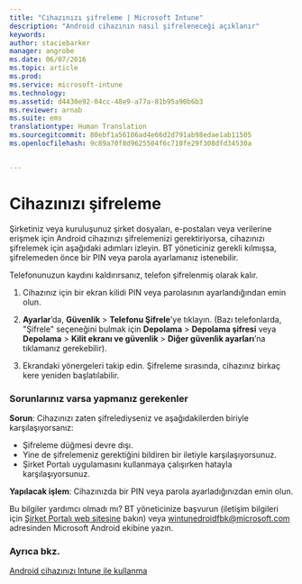 ```yaml
---
title: "Cihazınızı şifreleme | Microsoft Intune"
description: "Android cihazının nasıl şifreleneceği açıklanır"
keywords: 
author: staciebarker
manager: angrobe
ms.date: 06/07/2016
ms.topic: article
ms.prod: 
ms.service: microsoft-intune
ms.technology: 
ms.assetid: d4430e92-04cc-48e9-a77a-81b95a90b6b3
ms.reviewer: arnab
ms.suite: ems
translationtype: Human Translation
ms.sourcegitcommit: 80ebf1a56106ad4e66d2d791ab98edae1ab11505
ms.openlocfilehash: 9c89a70f8d9625504f6c710fe29f308dfd34530a


---
```



# Cihazınızı şifreleme

Şirketiniz veya kuruluşunuz şirket dosyaları, e-postaları veya verilerine erişmek için Android cihazınızı şifrelemenizi gerektiriyorsa, cihazınızı şifrelemek için aşağıdaki adımları izleyin. BT yöneticiniz gerekli kılmışsa, şifrelemeden önce bir PIN veya parola ayarlamanız istenebilir.

Telefonunuzun kaydını kaldırırsanız, telefon şifrelenmiş olarak kalır.

1.  Cihazınız için bir ekran kilidi PIN veya parolasının ayarlandığından emin olun.

2.  **Ayarlar**’da, **Güvenlik** &gt; **Telefonu Şifrele**’ye tıklayın.
    (Bazı telefonlarda, "Şifrele" seçeneğini bulmak için **Depolama** &gt; **Depolama şifresi** veya **Depolama** &gt; **Kilit ekranı ve güvenlik** &gt; **Diğer güvenlik ayarları**’na tıklamanız gerekebilir).

3.  Ekrandaki yönergeleri takip edin. Şifreleme sırasında, cihazınız birkaç kere yeniden başlatılabilir.

### Sorunlarınız varsa yapmanız gerekenler
**Sorun**: Cihazınızı zaten şifrelediyseniz ve aşağıdakilerden biriyle karşılaşıyorsanız:

- Şifreleme düğmesi devre dışı.
- Yine de şifrelemeniz gerektiğini bildiren bir iletiyle karşılaşıyorsunuz.
- Şirket Portalı uygulamasını kullanmaya çalışırken hatayla karşılaşıyorsunuz.

**Yapılacak işlem**: Cihazınızda bir PIN veya parola ayarladığınızdan emin olun.

Bu bilgiler yardımcı olmadı mı? BT yöneticinize başvurun (iletişim bilgileri için [Şirket Portalı web sitesine](http://portal.manage.microsoft.com) bakın) veya wintunedroidfbk@microsoft.com adresinden Microsoft Android ekibine yazın.

### Ayrıca bkz.
[Android cihazınızı Intune ile kullanma](using-your-android-device-with-intune.md)



<!--HONumber=Aug16_HO1-->


